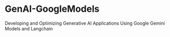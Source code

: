 # GenAI-GoogleModels
Developing and Optimizing Generative AI Applications Using Google Gemini Models and Langchain
